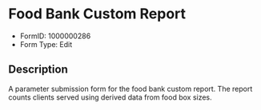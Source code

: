 # Food Bank Custom Report

- FormID: 1000000286
- Form Type: Edit

## Description

A parameter submission form for the food bank custom report. The report counts clients served using derived data from food box sizes.